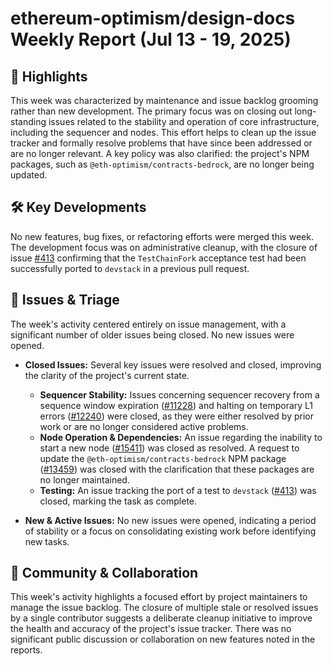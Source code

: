 # ethereum-optimism/design-docs Weekly Report (Jul 13 - 19, 2025)

## 🚀 Highlights
This week was characterized by maintenance and issue backlog grooming rather than new development. The primary focus was on closing out long-standing issues related to the stability and operation of core infrastructure, including the sequencer and nodes. This effort helps to clean up the issue tracker and formally resolve problems that have since been addressed or are no longer relevant. A key policy was also clarified: the project's NPM packages, such as `@eth-optimism/contracts-bedrock`, are no longer being updated.

## 🛠️ Key Developments
No new features, bug fixes, or refactoring efforts were merged this week. The development focus was on administrative cleanup, with the closure of issue [#413](https://github.com/ethereum-optimism/design-docs/issues/413) confirming that the `TestChainFork` acceptance test had been successfully ported to `devstack` in a previous pull request.

## 🐛 Issues & Triage
The week's activity centered entirely on issue management, with a significant number of older issues being closed. No new issues were opened.

- **Closed Issues:** Several key issues were resolved and closed, improving the clarity of the project's current state.
    - **Sequencer Stability:** Issues concerning sequencer recovery from a sequence window expiration ([#11228](https://github.com/ethereum-optimism/design-docs/issues/11228)) and halting on temporary L1 errors ([#12240](https://github.com/ethereum-optimism/design-docs/issues/12240)) were closed, as they were either resolved by prior work or are no longer considered active problems.
    - **Node Operation & Dependencies:** An issue regarding the inability to start a new node ([#15411](https://github.com/ethereum-optimism/design-docs/issues/15411)) was closed as resolved. A request to update the `@eth-optimism/contracts-bedrock` NPM package ([#13459](https://github.com/ethereum-optimism/design-docs/issues/13459)) was closed with the clarification that these packages are no longer maintained.
    - **Testing:** An issue tracking the port of a test to `devstack` ([#413](https://github.com/ethereum-optimism/design-docs/issues/413)) was closed, marking the task as complete.

- **New & Active Issues:** No new issues were opened, indicating a period of stability or a focus on consolidating existing work before identifying new tasks.

## 💬 Community & Collaboration
This week's activity highlights a focused effort by project maintainers to manage the issue backlog. The closure of multiple stale or resolved issues by a single contributor suggests a deliberate cleanup initiative to improve the health and accuracy of the project's issue tracker. There was no significant public discussion or collaboration on new features noted in the reports.